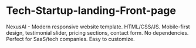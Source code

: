 # Tech-Startup-landing-Front-page
NexusAI - Modern responsive website template. HTML/CSS/JS. Mobile-first design, testimonial slider, pricing sections, contact form. No dependencies. Perfect for SaaS/tech companies. Easy to customize.
